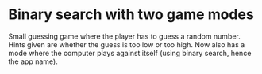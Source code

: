 # Binary search with two game modes
Small guessing game where the player has to guess a random number. 
Hints given are whether the guess is too low or too high. 
Now also has a mode where the computer plays against itself (using binary search, hence the app name).
